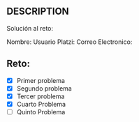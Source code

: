 ## DESCRIPTION

Solución al reto:

Nombre:
Usuario Platzi:
Correo Electronico:

## Reto:

- [x] Primer problema
- [x] Segundo problema
- [x] Tercer problema
- [x] Cuarto Problema
- [ ] Quinto Problema
